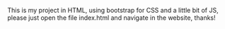 This is my project in HTML, using bootstrap for CSS and a little bit of JS, please just open the file index.html and navigate in the website, thanks!
